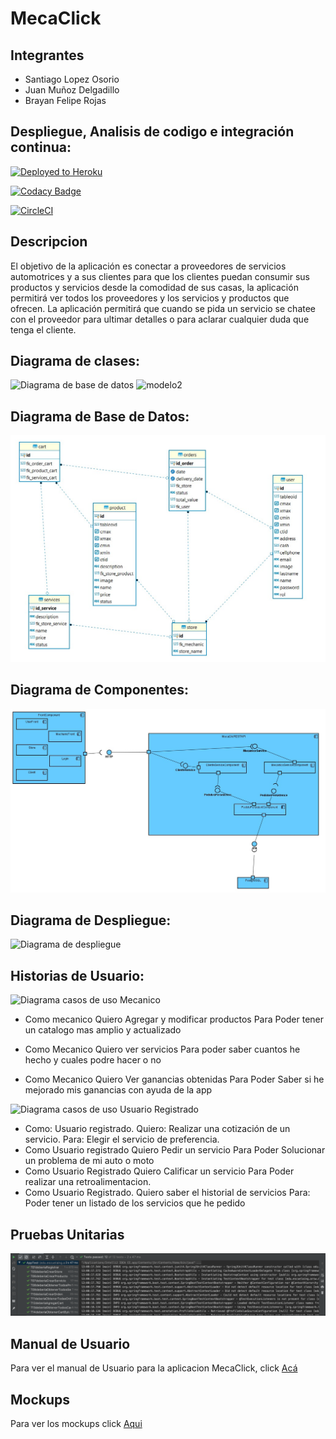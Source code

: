 # MecaClick

## Integrantes
- Santiago Lopez Osorio
- Juan Muñoz Delgadillo
- Brayan Felipe Rojas 

## Despliegue, Analisis de codigo e integración continua:
[![Deployed to Heroku](https://www.herokucdn.com/deploy/button.png)](http://mecaclic.herokuapp.com/)

[![Codacy Badge](https://app.codacy.com/project/badge/Grade/a239c365311e4969bab774b0af6f9a13)](https://www.codacy.com/gh/sfjwarriors/warriors?utm_source=github.com&amp;utm_medium=referral&amp;utm_content=sfjwarriors/warriors&amp;utm_campaign=Badge_Grade)

[![CircleCI](https://circleci.com/gh/sfjwarriors/warriors.svg?style=svg)](https://app.circleci.com/pipelines/github/sfjwarriors/warriors)

## Descripcion
El objetivo de la aplicación es conectar a proveedores de servicios automotrices y a sus clientes para que los clientes puedan consumir sus productos y servicios desde la comodidad de sus casas, la aplicación permitirá ver todos los proveedores y los servicios y productos que ofrecen. La aplicación permitirá que cuando se pida un servicio se chatee con el proveedor para ultimar detalles o para aclarar cualquier duda que tenga el cliente.

## Diagrama de clases:
![Diagrama de base de datos](https://i.ibb.co/6DXYPWw/model.png)
![modelo2](https://i.ibb.co/p1hFmBS/model2.png)

## Diagrama de Base de Datos:
![Diagrama de base de datos](img/ER.jpg)

## Diagrama de Componentes:
![Diagrama de componentes](img/components.jpg)

## Diagrama de Despliegue:
![Diagrama de despliegue](https://i.ibb.co/KqJmsq6/despliegue.png)

## Historias de Usuario:
![Diagrama casos de uso Mecanico](https://i.ibb.co/XsQ2dTm/historia-Mecanico.png)
* Como mecanico 
Quiero Agregar y modificar productos
Para Poder tener un catalogo mas amplio y actualizado 

* Como Mecanico
Quiero ver servicios 
Para poder saber cuantos he hecho y cuales podre hacer o no 

* Como Mecanico 
Quiero Ver ganancias obtenidas 
Para Poder Saber si he mejorado mis ganancias con ayuda de la app

![Diagrama casos de uso Usuario Registrado](https://i.ibb.co/LdhyWQb/historia-Usuario.png)

* Como: Usuario registrado.
Quiero: Realizar una cotización de un servicio.
Para: Elegir el servicio de preferencia.
* Como Usuario registrado
Quiero  Pedir un servicio 
Para Poder Solucionar un problema de mi auto o moto 
* Como Usuario Registrado 
Quiero Calificar un servicio
Para Poder realizar una retroalimentacion.
* Como Usuario Registrado.
Quiero saber el historial de servicios
Para: Poder tener un listado de los servicios que he pedido

## Pruebas Unitarias

![Pruebas Unitarias](img/Pruebas.png)

## Manual de Usuario
Para ver el manual de Usuario para la aplicacion MecaClick, click [Acá](https://github.com/sfjwarriors/warriors/blob/master/ManualDeUsuario.md)
## Mockups
Para ver los mockups click [Aqui](https://github.com/sfjwarriors/warriors/blob/master/Mockups.pdf)
